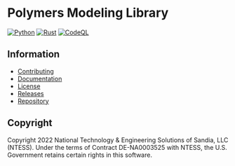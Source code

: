 # Polymers Modeling Library

[![Python](https://img.shields.io/github/workflow/status/sandialabs/polymers/main?label=Python&logo=github)](https://github.com/sandialabs/polymers/tree/main/python#readme)
[![Rust](https://img.shields.io/github/workflow/status/sandialabs/polymers/main?label=Rust&logo=github)](https://github.com/sandialabs/polymers/tree/main/rust#readme)
[![CodeQL](https://img.shields.io/github/workflow/status/sandialabs/polymers/CodeQL?label=CodeQL&logo=github)](https://github.com/sandialabs/polymers)

## Information

- [Contributing](https://github.com/sandialabs/polymers/blob/main/CONTRIBUTING.md)
- [Documentation](https://sandialabs.github.io/polymers)
- [License](https://github.com/sandialabs/polymers/blob/main/LICENSE)
- [Releases](https://github.com/sandialabs/polymers/releases)
- [Repository](https://github.com/sandialabs/polymers)

## Copyright

Copyright 2022 National Technology & Engineering Solutions of Sandia, LLC (NTESS). Under the terms of Contract DE-NA0003525 with NTESS, the U.S. Government retains certain rights in this software.
